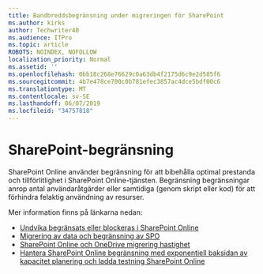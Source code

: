 ```yaml
---
title: Bandbreddsbegränsning under migreringen för SharePoint
ms.author: kirks
author: Techwriter40
ms.audience: ITPro
ms.topic: article
ROBOTS: NOINDEX, NOFOLLOW
localization_priority: Normal
ms.assetid: ''
ms.openlocfilehash: 0bb18c268e76629c0a63db4f2175d6c9e2d585f6
ms.sourcegitcommit: 4b7e478ce700c0b781efec3857ac4dce5bdf00c6
ms.translationtype: MT
ms.contentlocale: sv-SE
ms.lasthandoff: 06/07/2019
ms.locfileid: "34757818"
---
```

# <a name="sharepoint-throttling"></a>SharePoint-begränsning

SharePoint Online använder begränsning för att bibehålla optimal prestanda och tillförlitlighet i SharePoint Online-tjänsten. Begränsning begränsningar anrop antal användaråtgärder eller samtidiga (genom skript eller kod) för att förhindra felaktig användning av resurser. 

Mer information finns på länkarna nedan:

- [Undvika begränsats eller blockeras i SharePoint Online](https://docs.microsoft.com/sharepoint/dev/general-development/how-to-avoid-getting-throttled-or-blocked-in-sharepoint-online)
- [Migrering av data och begränsning av SPO](https://blogs.technet.microsoft.com/sposupport/2017/08/12/data-migration-and-spo-service-throttling/)
- [SharePoint Online och OneDrive migrering hastighet](https://docs.microsoft.com/sharepointmigration/sharepoint-online-and-onedrive-migration-speed)
- [Hantera SharePoint Online begränsning med exponentiell baksidan av](https://docs.microsoft.com/sharepoint/dev/solution-guidance/handle-sharepoint-online-throttling-by-using-exponential-back-off)
[kapacitet planering och ladda testning SharePoint Online](https://support.office.com/article/Capacity-planning-and-load-testing-SharePoint-Online-c932bd9b-fb9a-47ab-a330-6979d03688c0)